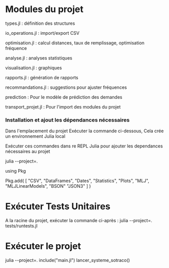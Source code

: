 # Modules du projet

types.jl : définition des structures

io_operations.jl : import/export CSV

optimisation.jl : calcul distances, taux de remplissage, optimisation fréquence

analyse.jl : analyses statistiques

visualisation.jl : graphiques

rapports.jl : génération de rapports

recommandations.jl : suggestions pour ajuster fréquences

prediction : Pour le modèle de prédiction des demandes

transport_projet.jl : Pour l'import des modules du projet

### Installation et ajout les dépendances nécessaires
Dans l'emplacement du projet Exécuter la commande ci-dessous, Cela crée un environnement Julia local

Exécuter ces commandes dans re REPL Julia pour ajouter les dependances nécessaires au projet

julia --project=.

using Pkg

Pkg.add(
    [
        "CSV", 
        "DataFrames", 
        "Dates", 
        "Statistics", 
        "Plots",
        "MLJ", 
        "MLJLinearModels", 
        "BSON"
        "JSON3"
    ]
)

# Exécuter Tests Unitaires
A la racine du projet, exécuter la commande ci-après : julia --project=. tests/runtests.jl

# Exécuter le projet
julia --project=.
include("main.jl")
lancer_systeme_sotraco()
